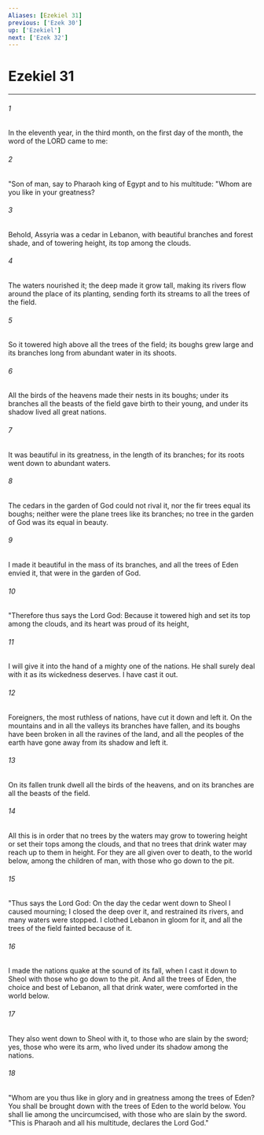 ```yaml
---
Aliases: [Ezekiel 31]
previous: ['Ezek 30']
up: ['Ezekiel']
next: ['Ezek 32']
---
```

# Ezekiel 31

***

 

###### 1 
In the eleventh year, in the third month, on the first day of the month, the word of the LORD came to me: 
 

###### 2 
"Son of man, say to Pharaoh king of Egypt and to his multitude:
 "Whom are you like in your greatness? 
 
 

###### 3 
Behold, Assyria was a cedar in Lebanon, 
 with beautiful branches and forest shade, 
 and of towering height, 
 its top among the clouds. 
 
 

###### 4 
The waters nourished it; 
 the deep made it grow tall, 
 making its rivers flow 
 around the place of its planting, 
 sending forth its streams 
 to all the trees of the field. 
 
 

###### 5 
So it towered high 
 above all the trees of the field; 
 its boughs grew large 
 and its branches long 
 from abundant water in its shoots. 
 
 

###### 6 
All the birds of the heavens 
 made their nests in its boughs; 
 under its branches all the beasts of the field 
 gave birth to their young, 
 and under its shadow 
 lived all great nations. 
 
 

###### 7 
It was beautiful in its greatness, 
 in the length of its branches; 
 for its roots went down 
 to abundant waters. 
 
 

###### 8 
The cedars in the garden of God could not rival it, 
 nor the fir trees equal its boughs; 
 neither were the plane trees 
 like its branches; 
 no tree in the garden of God 
 was its equal in beauty. 
 
 

###### 9 
I made it beautiful 
 in the mass of its branches, 
 and all the trees of Eden envied it, 
 that were in the garden of God.
 
 

###### 10 
"Therefore thus says the Lord God: Because it towered high and set its top among the clouds, and its heart was proud of its height, 
 

###### 11 
I will give it into the hand of a mighty one of the nations. He shall surely deal with it as its wickedness deserves. I have cast it out. 
 

###### 12 
Foreigners, the most ruthless of nations, have cut it down and left it. On the mountains and in all the valleys its branches have fallen, and its boughs have been broken in all the ravines of the land, and all the peoples of the earth have gone away from its shadow and left it. 
 

###### 13 
On its fallen trunk dwell all the birds of the heavens, and on its branches are all the beasts of the field. 
 

###### 14 
All this is in order that no trees by the waters may grow to towering height or set their tops among the clouds, and that no trees that drink water may reach up to them in height. For they are all given over to death, to the world below, among the children of man, with those who go down to the pit.
 
 

###### 15 
"Thus says the Lord God: On the day the cedar went down to Sheol I caused mourning; I closed the deep over it, and restrained its rivers, and many waters were stopped. I clothed Lebanon in gloom for it, and all the trees of the field fainted because of it. 
 

###### 16 
I made the nations quake at the sound of its fall, when I cast it down to Sheol with those who go down to the pit. And all the trees of Eden, the choice and best of Lebanon, all that drink water, were comforted in the world below. 
 

###### 17 
They also went down to Sheol with it, to those who are slain by the sword; yes, those who were its arm, who lived under its shadow among the nations.
 
 

###### 18 
"Whom are you thus like in glory and in greatness among the trees of Eden? You shall be brought down with the trees of Eden to the world below. You shall lie among the uncircumcised, with those who are slain by the sword.
 "This is Pharaoh and all his multitude, declares the Lord God."
 
